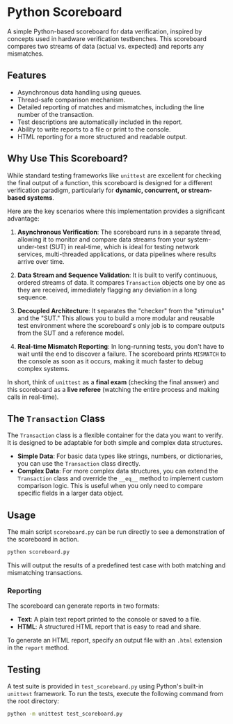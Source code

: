 # Python Scoreboard

A simple Python-based scoreboard for data verification, inspired by concepts used in hardware verification testbenches. This scoreboard compares two streams of data (actual vs. expected) and reports any mismatches.

## Features

- Asynchronous data handling using queues.
- Thread-safe comparison mechanism.
- Detailed reporting of matches and mismatches, including the line number of the transaction.
- Test descriptions are automatically included in the report.
- Ability to write reports to a file or print to the console.
- HTML reporting for a more structured and readable output.

## Why Use This Scoreboard?

While standard testing frameworks like `unittest` are excellent for checking the final output of a function, this scoreboard is designed for a different verification paradigm, particularly for **dynamic, concurrent, or stream-based systems**.

Here are the key scenarios where this implementation provides a significant advantage:

1.  **Asynchronous Verification**: The scoreboard runs in a separate thread, allowing it to monitor and compare data streams from your system-under-test (SUT) in real-time, which is ideal for testing network services, multi-threaded applications, or data pipelines where results arrive over time.

2.  **Data Stream and Sequence Validation**: It is built to verify continuous, ordered streams of data. It compares `Transaction` objects one by one as they are received, immediately flagging any deviation in a long sequence.

3.  **Decoupled Architecture**: It separates the "checker" from the "stimulus" and the "SUT." This allows you to build a more modular and reusable test environment where the scoreboard's only job is to compare outputs from the SUT and a reference model.

4.  **Real-time Mismatch Reporting**: In long-running tests, you don't have to wait until the end to discover a failure. The scoreboard prints `MISMATCH` to the console as soon as it occurs, making it much faster to debug complex systems.

In short, think of `unittest` as a **final exam** (checking the final answer) and this scoreboard as a **live referee** (watching the entire process and making calls in real-time).

## The `Transaction` Class

The `Transaction` class is a flexible container for the data you want to verify. It is designed to be adaptable for both simple and complex data structures.

-   **Simple Data**: For basic data types like strings, numbers, or dictionaries, you can use the `Transaction` class directly.
-   **Complex Data**: For more complex data structures, you can extend the `Transaction` class and override the `__eq__` method to implement custom comparison logic. This is useful when you only need to compare specific fields in a larger data object.

## Usage

The main script `scoreboard.py` can be run directly to see a demonstration of the scoreboard in action.

```bash
python scoreboard.py
```

This will output the results of a predefined test case with both matching and mismatching transactions.

### Reporting

The scoreboard can generate reports in two formats:

-   **Text**: A plain text report printed to the console or saved to a file.
-   **HTML**: A structured HTML report that is easy to read and share.

To generate an HTML report, specify an output file with an `.html` extension in the `report` method.

## Testing

A test suite is provided in `test_scoreboard.py` using Python's built-in `unittest` framework. To run the tests, execute the following command from the root directory:

```bash
python -m unittest test_scoreboard.py
```
